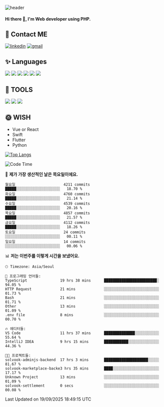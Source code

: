 ![header](https://capsule-render.vercel.app/api?type=waving&color=auto&height=300&section=header&text=Elin&fontSize=90&animation=twinkling)

#### Hi there 👋, I'm <b>Web developer</b> using PHP. ####

<!--
- 🔭 I’m currently working on Uniwill
- 🌱 I’m currently learning Vue or React or Python.
-->

<!---#### I am PHP developer --->

## 💌 Contact ME ###
[<img src='https://img.shields.io/badge/-EunjiKo-%230A66C2?style=flat-square&logo=LinkedIn&logoColor=white' alt='linkedin'>](https://www.linkedin.com/in/https://www.linkedin.com/in/eunji-ko-00a907164//)  [<img src='https://img.shields.io/badge/-einee214%40gmail.com-%23EA4335?style=flat-square&logo=Gmail&logoColor=white' alt='gmail'>](einee214@gmail.com)  


## ✨ Languages
<img src='https://img.shields.io/badge/-PHP-%23777BB4?style=for-the-badge&logo=PHP&logoColor=white'> <img src='https://img.shields.io/badge/-Laravel-%23FF2D20?style=for-the-badge&logo=Laravel&logoColor=white'> <img src='https://img.shields.io/badge/Jquery-%230769AD?style=for-the-badge&logo=Jquery&logoColor=white'> <img src='https://img.shields.io/badge/CSS3-%231572B6?style=for-the-badge&logo=CSS3&logoColor=white'> <img src='https://img.shields.io/badge/Bootstrap-%237952B3?style=for-the-badge&logo=Bootstrap&logoColor=white' > <img src='https://img.shields.io/badge/MySQL-%234479A1?style=for-the-badge&logo=MySQL&logoColor=white' >

## 🌷 TOOLS
<img src='https://img.shields.io/badge/PHPSTORM-%23000000?style=for-the-badge&logo=PhpStorm&logoColor=white' > <img src='https://img.shields.io/badge/GitLab-%23FCA121?style=for-the-badge&logo=GitLab&logoColor=white' > <img src='https://img.shields.io/badge/GitHub-%23181717?style=for-the-badge&logo=GitHub&logoColor=white'>


## 🌞 WISH
- Vue or React
- Swift
- Flutter
- Python


[![Top Langs](https://github-readme-stats.vercel.app/api/top-langs/?username=ein214&layout=compact)](https://github.com/anuraghazra/github-readme-stats)

<!--START_SECTION:waka-->
![Code Time](http://img.shields.io/badge/Code%20Time-4%2C475%20hrs%2037%20mins-blue)

📅 **제가 가장 생산적인 날은 목요일이에요.** 

```text
월요일                      4211 commits        █████░░░░░░░░░░░░░░░░░░░░   18.70 % 
화요일                      4760 commits        █████░░░░░░░░░░░░░░░░░░░░   21.14 % 
수요일                      4539 commits        █████░░░░░░░░░░░░░░░░░░░░   20.16 % 
목요일                      4857 commits        █████░░░░░░░░░░░░░░░░░░░░   21.57 % 
금요일                      4112 commits        █████░░░░░░░░░░░░░░░░░░░░   18.26 % 
토요일                      24 commits          ░░░░░░░░░░░░░░░░░░░░░░░░░   00.11 % 
일요일                      14 commits          ░░░░░░░░░░░░░░░░░░░░░░░░░   00.06 % 
```


📊 **저는 이번주를 이렇게 시간을 보냈어요.** 

```text
🕑︎ Timezone: Asia/Seoul

💬 프로그래밍 언어들: 
TypeScript               19 hrs 38 mins      ████████████████████████░   94.05 % 
HTTP Request             21 mins             ░░░░░░░░░░░░░░░░░░░░░░░░░   01.73 % 
Bash                     21 mins             ░░░░░░░░░░░░░░░░░░░░░░░░░   01.71 % 
Other                    13 mins             ░░░░░░░░░░░░░░░░░░░░░░░░░   01.09 % 
.env file                8 mins              ░░░░░░░░░░░░░░░░░░░░░░░░░   00.70 % 

🔥 에디터들: 
VS Code                  11 hrs 37 mins      ██████████████░░░░░░░░░░░   55.64 % 
IntelliJ IDEA            9 hrs 15 mins       ███████████░░░░░░░░░░░░░░   44.36 % 

🐱‍💻 프로젝트들: 
solvook-adminjs-backend  17 hrs 3 mins       ████████████████████░░░░░   81.67 % 
solvook-marketplace-backe3 hrs 35 mins       ████░░░░░░░░░░░░░░░░░░░░░   17.17 % 
Unknown Project          13 mins             ░░░░░░░░░░░░░░░░░░░░░░░░░   01.09 % 
solvook-settlement       0 secs              ░░░░░░░░░░░░░░░░░░░░░░░░░   00.08 % 
```


 Last Updated on 19/09/2025 18:49:15 UTC
<!--END_SECTION:waka-->

<!---![GitHub stats](https://github-readme-stats.vercel.app/api?username=ein214&show_icons=true&theme=dracula)  --->



